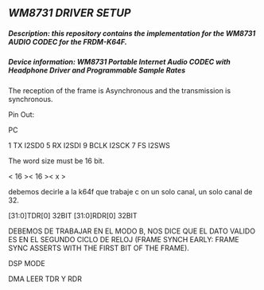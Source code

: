 ## ***WM8731 DRIVER SETUP***
##### ***Description**: this repository contains the implementation for the **WM8731 AUDIO CODEC** for the FRDM-K64F.*
##### ***Device information***: **WM8731** Portable Internet Audio CODEC with Headphone Driver and Programmable Sample Rates


The reception of the frame is Asynchronous and the transmission is synchronous.


Pin Out:

PC


1	TX		I2SD0
5       RX              I2SDI
9       BCLK            I2SCK
7       FS              I2SWS

The word size must be 16 bit. 

<  16  ><  16  ><  x  > 

debemos decirle a la k64f que trabaje c on un solo canal, un solo canal de 32.

[31:0]TDR[0] 32BIT
[31:0]RDR[0] 32BIT

DEBEMOS DE TRABAJAR EN EL MODO B, NOS DICE QUE EL DATO VALIDO ES EN EL SEGUNDO CICLO DE RELOJ 
(FRAME SYNCH EARLY: FRAME SYNC ASSERTS WITH THE FIRST BIT OF THE FRAME).

DSP MODE

DMA LEER TDR Y RDR 
